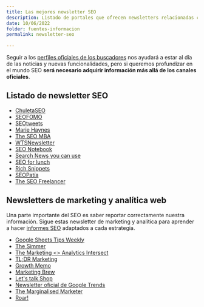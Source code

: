 ```yaml
---
title: Las mejores newsletter SEO
description: Listado de portales que ofrecen newsletters relacionadas con el SEO, el marketing y la analítica web
date: 10/06/2022
folder: fuentes-informacion
permalink: newsletter-seo
  
---
```


Seguir a los [perfiles oficiales de los buscadores](https://chuletaseo.com/blogs-oficiales) nos ayudará a estar al día de las noticias y nuevas funcionalidades, pero si queremos profundizar en el mundo SEO **será necesario adquirir información más allá de los canales oficiales**.

## Listado de newsletter SEO

- [ChuletaSEO](https://newsletter.chuletaseo.com)
- [SEOFOMO](https://www.seofomo.co/)
- [SEOtweets](https://www.seotweets.io/)
- [Marie Haynes](https://www.mariehaynes.com/seo-newsletter/)
- [The SEO MBA](https://seomba.substack.com/)
- [WTSNewsletter](https://www.womenintechseo.com/newsletter/)
- [SEO Notebook](https://seonotebook.com/)
- [Search News you can use](https://www.mariehaynes.com/seo-newsletter/)
- [SEO for lunch](https://nickleroy.com/newsletter/)
- [Rich Snippets](https://app.firewards.com/join/trafficthinktank/q6XwG)
- [SEOPatía](https://seopatia.estevecastells.com/)
- [The SEO Freelancer](https://www.theseofreelancer.com/)

## Newsletters de marketing y analítica web

Una parte importante del SEO es saber reportar correctamente nuestra información. Sigue estas newsletter de marketing y analítica para aprender a hacer [informes SEO](https://chuletaseo.com/informes-seo) adaptados a cada estrategia.

- [Google Sheets Tips Weekly](https://www.benlcollins.com/google-sheets-tips/)
- [The Simmer](https://www.simoahava.com/newsletter/)
- [The Marketing <> Analytics Intersect](https://www.kaushik.net/avinash/marketing-analytics-intersect-newsletter/)
- [TL;DR Marketing](https://tldrmarketing.com/)
- [Growth Memo](https://www.kevin-indig.com/tag/gm/)
- [Marketing Brew](https://www.marketingbrew.com/)
- [Let's talk Shop](https://lukecarthy.com/lets-talk-shop-newsletter/)
- [Newsletter oficial de Google Trends](https://docs.google.com/forms/d/e/1FAIpQLScv9kE1CgAkvKyLbw6RMQYmGbveedVjQWE8qJ9UjztgzDdw1A/viewform)
- [The Marginalised Marketer](https://iamazeemdigital.com/the-marginalised-marketer-newsletter/)
- [Roar!](https://www.everybodyroar.com/subscribe)
<!--stackedit_data:
eyJoaXN0b3J5IjpbLTQyMDMyNDQwNywxNzY5MTI0OTldfQ==
-->